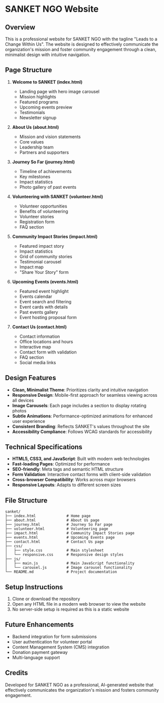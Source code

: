 # SANKET NGO Website

## Overview
This is a professional website for SANKET NGO with the tagline "Leads to a Change Within Us". The website is designed to effectively communicate the organization's mission and foster community engagement through a clean, minimalist design with intuitive navigation.

## Page Structure

1. **Welcome to SANKET (index.html)**
   - Landing page with hero image carousel
   - Mission highlights
   - Featured programs
   - Upcoming events preview
   - Testimonials
   - Newsletter signup

2. **About Us (about.html)**
   - Mission and vision statements
   - Core values
   - Leadership team
   - Partners and supporters

3. **Journey So Far (journey.html)**
   - Timeline of achievements
   - Key milestones
   - Impact statistics
   - Photo gallery of past events

4. **Volunteering with SANKET (volunteer.html)**
   - Volunteer opportunities
   - Benefits of volunteering
   - Volunteer stories
   - Registration form
   - FAQ section

5. **Community Impact Stories (impact.html)**
   - Featured impact story
   - Impact statistics
   - Grid of community stories
   - Testimonial carousel
   - Impact map
   - "Share Your Story" form

6. **Upcoming Events (events.html)**
   - Featured event highlight
   - Events calendar
   - Event search and filtering
   - Event cards with details
   - Past events gallery
   - Event hosting proposal form

7. **Contact Us (contact.html)**
   - Contact information
   - Office locations and hours
   - Interactive map
   - Contact form with validation
   - FAQ section
   - Social media links

## Design Features

- **Clean, Minimalist Theme**: Prioritizes clarity and intuitive navigation
- **Responsive Design**: Mobile-first approach for seamless viewing across all devices
- **Image Carousels**: Each page includes a section to display rotating photos
- **Subtle Animations**: Performance-optimized animations for enhanced user experience
- **Consistent Branding**: Reflects SANKET's values throughout the site
- **Accessibility Compliance**: Follows WCAG standards for accessibility

## Technical Specifications

- **HTML5, CSS3, and JavaScript**: Built with modern web technologies
- **Fast-loading Pages**: Optimized for performance
- **SEO-friendly**: Meta tags and semantic HTML structure
- **Form Validation**: Interactive contact forms with client-side validation
- **Cross-browser Compatibility**: Works across major browsers
- **Responsive Layouts**: Adapts to different screen sizes

## File Structure

```
sanket/
├── index.html              # Home page
├── about.html              # About Us page
├── journey.html            # Journey So Far page
├── volunteer.html          # Volunteering page
├── impact.html             # Community Impact Stories page
├── events.html             # Upcoming Events page
├── contact.html            # Contact Us page
├── css/
│   ├── style.css           # Main stylesheet
│   └── responsive.css      # Responsive design styles
├── js/
│   ├── main.js             # Main JavaScript functionality
│   └── carousel.js         # Image carousel functionality
└── README.md               # Project documentation
```

## Setup Instructions

1. Clone or download the repository
2. Open any HTML file in a modern web browser to view the website
3. No server-side setup is required as this is a static website

## Future Enhancements

- Backend integration for form submissions
- User authentication for volunteer portal
- Content Management System (CMS) integration
- Donation payment gateway
- Multi-language support

## Credits

Developed for SANKET NGO as a professional, AI-generated website that effectively communicates the organization's mission and fosters community engagement.